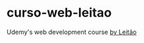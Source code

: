 # curso-web-leitao
Udemy's web development course 
[by Leitão](https://www.udemy.com/course/curso-web/)
